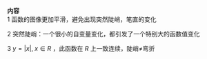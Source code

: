 **内容**  
1 函数的图像更加平滑，避免出现突然陡峭，笔直的变化  
  
2 突然陡峭：一个很小的自变量变化，都引发了一个特别大的函数值变化  
  
3 $y=|x|,\;x\in R$ ，此函数在 $R$ 上一致连续，陡峭≠弯折  
